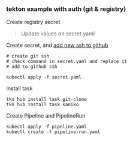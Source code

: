 ### tekton example with auth (git & registry)

Create registry secret

> Update values on secret.yaml


Create secret,
and [add new ssh to github](https://docs.github.com/en/authentication/connecting-to-github-with-ssh/adding-a-new-ssh-key-to-your-github-account)

```shell
# create git ssh
# check command in secret.yaml and replace it
# add to github ssh

kubectl apply -f secret.yaml
```

Install task

```shell
tkn hub install task git-clone
tkn hub install task kaniko
```

Create Pipeline and PipelineRun

```shell
kubectl apply -f pipeline.yaml
kubectl create -f pipeline-run.yaml
```

